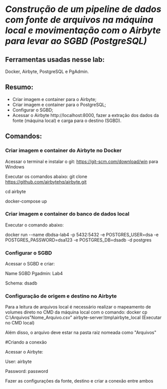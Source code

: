# ***Construção de um pipeline de dados com fonte de arquivos na máquina local e movimentação com o Airbyte para levar ao SGBD (PostgreSQL)***



## **Ferramentas usadas nesse lab**: 
Docker, Airbyte, PostgreSQL e PgAdmin.



## **Resumo**: 
* Criar imagem e container para o Airbyte;
* Criar imagem e container para o PostgreSQL;
* Configurar o SGBD;
* Acessar o Airbyte http://localhost:8000, fazer a extração dos dados da fonte (máquina local) e carga para o destino (SGBD).


## **Comandos**:
### Criar imagem e container do Airbyte no Docker
Acessar o terminal e instalar o git: https://git-scm.com/download/win para Windows
 
Executar os comandos abaixo:
git clone https://github.com/airbytehq/airbyte.git

cd airbyte

docker-compose up



### Criar imagem e container do banco de dados local
Executar o comando abaixo:

docker run --name dbdsa-lab4 -p 5432:5432 -e POSTGRES_USER=dsa -e POSTGRES_PASSWORD=dsa123 -e POSTGRES_DB=dsadb -d postgres



### Configurar o SGBD
Acessar o SGBD e criar:

Name SGBD Pgadmin: Lab4

Schema: dsadb



### Configuração de origem e destino no Airbyte
Para a leitura de arquivos local é necessário realizar o mapeamento de volumes direto no CMD da máquina local com o comando: 
docker cp C:\Arquivos\"Nome_Arquivo.csv" airbyte-server:\tmp\airbyte_local (Executar no CMD local)

Além disso, o arquivo deve estar na pasta raiz nomeada como "Arquivos"

#Criando a conexão

Acessar o Airbyte:

User: airbyte

Password: password

Fazer as configurações da fonte, destino e criar a conexão entre ambos